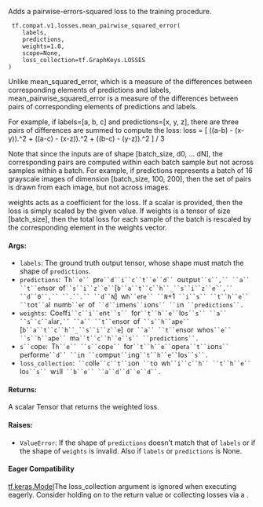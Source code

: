 
Adds a pairwise-errors-squared loss to the training procedure.

```
 tf.compat.v1.losses.mean_pairwise_squared_error(
    labels,
    predictions,
    weights=1.0,
    scope=None,
    loss_collection=tf.GraphKeys.LOSSES
)
```

Unlike mean_squared_error, which is a measure of the differences between corresponding elements of predictions and labels, mean_pairwise_squared_error is a measure of the differences between pairs of corresponding elements of predictions and labels.

For example, if labels=[a, b, c] and predictions=[x, y, z], there are three pairs of differences are summed to compute the loss: loss = [ ((a-b) - (x-y)).^2 + ((a-c) - (x-z)).^2 + ((b-c) - (y-z)).^2 ] / 3

Note that since the inputs are of shape [batch_size, d0, ... dN], the corresponding pairs are computed within each batch sample but not across samples within a batch. For example, if predictions represents a batch of 16 grayscale images of dimension [batch_size, 100, 200], then the set of pairs is drawn from each image, but not across images.

weights acts as a coefficient for the loss. If a scalar is provided, then the loss is simply scaled by the given value. If weights is a tensor of size [batch_size], then the total loss for each sample of the batch is rescaled by the corresponding element in the weights vector.
#### Args:
- `labels`: The ground truth output tensor, whose shape must match the shape of `predictions`.
- `predictions`:` `T`h``e`` `pr`e``d``i``c``t``e``d`` `ou`t`pu`t``s``,`` ``a`` ``t``e`n`s`or` `of` ``s``i``z``e`` `[`b``a``t``c``h``_``s``i``z``e``,`` ``d``0``,`` ``.``.`` ``d``N`]` `w`h``e`r`e`` ``N`+1` ``i``s`` ``t``h``e`` ``t`o`t``a`l` `num`b``e`r` `of` ``d``i`m`e`n`s``i`on`s`` ``i`n` ``predictions``.`
- `weights`:` `Co`e`ff`i``c``i``e`n`t``s`` `for` ``t``h``e`` `lo`s``s`` ``a`` ``s``c``a`l`a`r`,`` ``a`` ``t``e`n`s`or` `of` ``s``h``a`p`e`` `[`b``a``t``c``h``_``s``i``z``e`]` `or` ``a`` ``t``e`n`s`or` `w`h`o`s``e`` ``s``h``a`p`e`` `m`a``t``c``h``e``s`` ``predictions``.`
- `s``c`op`e`:` `T`h``e`` ``s``c`op`e`` `for` ``t``h``e`` `op`e`r`a``t``i`on`s`` `p`e`rform`e``d`` ``i`n` ``c`ompu`t``i`ng` ``t``h``e`` `lo`s``s``.`
- `loss_collection`:` ``c`oll`e``c``t``i`on` ``t`o` `w`h``i``c``h`` ``t``h``e`` `lo`s``s`` `w`i`ll` ``b``e`` ``a``d``d``e``d``.`
#### Returns:

A scalar Tensor that returns the weighted loss.
#### Raises:
- `ValueError`: If the shape of `predictions` doesn't match that of `labels` or if the shape of `weights` is invalid. Also if `labels` or `predictions` is None.
#### Eager Compatibility
[tf.keras.Model](https://www.tensorflow.org/api_docs/python/tf/keras/Model)The loss_collection argument is ignored when executing eagerly. Consider holding on to the return value or collecting losses via a .

